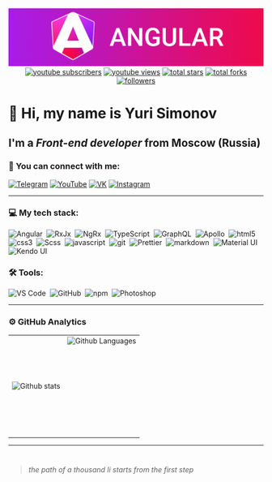 <img src="https://github.com/Yuri-Simonov/Yuri-Simonov/blob/master/assets/preview.png">

<div align="center">
  <a href="https://www.youtube.com/@Yuri_Simonov?sub_confirmation=1">
    <img alt="youtube subscribers" title="Subscribe to my YouTube channel" src="https://custom-icon-badges.herokuapp.com/youtube/channel/subscribers/UCDFpSfcmnEWrfPwsitfK1rg?color=%23E05D44&label=SUBSCRIBERS&logo=video&logoColor=white&style=for-the-badge&labelColor=CE4630"/></a> 
  <a href="https://www.youtube.com/@Yuri_Simonov">
    <img alt="youtube views" title="YouTube views" src="https://custom-icon-badges.herokuapp.com/youtube/channel/views/UCDFpSfcmnEWrfPwsitfK1rg?color=%23E1AD0E&logo=eye&logoColor=white&style=for-the-badge&labelColor=C79600"/></a> 
  <a href="https://github.com/Yuri-Simonov?tab=repositories&sort=stargazers">
    <img alt="total stars" title="Total stars on GitHub" src="https://custom-icon-badges.herokuapp.com/badge/dynamic/json?logo=star&color=7c007c&labelColor=640464&label=Stars&style=for-the-badge&query=%24.stars&url=https://api.github-star-counter.workers.dev/user/Yuri-Simonov"/></a>
  <a href="https://github.com/Yuri-Simonov?tab=repositories&sort=stargazers">
    <img alt="total forks" title="Total forks on GitHub" src="https://custom-icon-badges.herokuapp.com/badge/dynamic/json?logo=fork&color=55960c&labelColor=488207&label=Forks&style=for-the-badge&query=%24.forks&url=https://api.github-star-counter.workers.dev/user/Yuri-Simonov"/></a>
  <a href="https://github.com/Yuri-Simonov">
    <img alt="followers" title="Follow me on Github" src="https://custom-icon-badges.herokuapp.com/github/followers/Yuri-Simonov?color=236ad3&labelColor=1155ba&style=for-the-badge&logo=person-add&label=Follow&logoColor=white"/></a>
</div>

# 👋 Hi, my name is Yuri Simonov

## I'm a _Front-end developer_ from Moscow (Russia)

### 🤝 You can connect with me:

[<img alt="Telegram" src="https://img.shields.io/badge/telegram-0077B5.svg?&style=for-the-badge&logo=telegram&logoColor=white" />][telegram]
[<img alt="YouTube" src="https://img.shields.io/badge/youtube-FF0000.svg?&style=for-the-badge&logo=youtube&logoColor=white" />][youtube]
[<img alt="VK" src="https://img.shields.io/badge/vk-4680C2.svg?&style=for-the-badge&logo=vk&logoColor=white" />][vk]
[<img alt="Instagram" src="https://img.shields.io/badge/instagram-E4405F.svg?&style=for-the-badge&logo=instagram&logoColor=white" />][instagram]

---

### 💻 My tech stack:

<img alt="Angular" src="https://img.shields.io/badge/-Angular-DD0031?style=for-the-badge&logo=angular&logoColor=white" />&nbsp;
<img alt="RxJx" src="https://img.shields.io/badge/-RxJs-B7178C?style=for-the-badge&logo=reactivex&logoColor=white" />&nbsp;
<img alt="NgRx" src="https://img.shields.io/badge/-NgRx-B7178C?style=for-the-badge&logo=reactivex&logoColor=white" />&nbsp;
<img alt="TypeScript" src="https://img.shields.io/badge/-TypeScript-007ACC?style=for-the-badge&logo=typescript&logoColor=white" />&nbsp;
<img alt="GraphQL" src="https://img.shields.io/badge/-GraphQL-E10098?style=for-the-badge&logo=graphql&logoColor=white" />&nbsp;
<img alt="Apollo" src="https://img.shields.io/badge/-Apollo%20GraphQL-311C87?style=for-the-badge&logo=apollo-graphql&logoColor=white" />&nbsp;
<img alt="html5" src="https://img.shields.io/badge/-HTML5-E34F26?style=for-the-badge&logo=html5&logoColor=white" />&nbsp;
<img alt="css3" src="https://img.shields.io/badge/css-1572B6.svg?&style=for-the-badge&logo=css3&logoColor=fff" />&nbsp;
<img alt="Scss" src="https://img.shields.io/badge/-Scss-CC6699?style=for-the-badge&logo=sass&logoColor=white" />&nbsp;
<img alt="javascript" src="https://img.shields.io/badge/javascript-F7DF1E.svg?&style=for-the-badge&logo=javascript&logoColor=fff" />&nbsp;
<img alt="git" src="https://img.shields.io/badge/git-F05033.svg?&style=for-the-badge&logo=git&logoColor=fff" />&nbsp;
<img alt="Prettier" src="https://img.shields.io/badge/-Prettier-F7B93E?style=for-the-badge&logo=prettier&logoColor=white" />&nbsp;
<img alt="markdown" src="https://img.shields.io/badge/markdown-000.svg?&style=for-the-badge&logo=markdown&logoColor=fff" />&nbsp;
<img alt="Material UI" src="https://img.shields.io/badge/-Material UI-e91e63?style=for-the-badge" />&nbsp;
<img alt="Kendo UI" src="https://img.shields.io/badge/-Kendo UI-5ce500?style=for-the-badge" />&nbsp;

### 🛠 Tools:

<img alt="VS Code" src="https://img.shields.io/badge/vs code-007ACC.svg?&style=for-the-badge&logo=visual-studio-code&logoColor=fff" />&nbsp;
<img alt="GitHub" src="https://img.shields.io/badge/github-000.svg?&style=for-the-badge&logo=github&logoColor=fff" />&nbsp;
<img alt="npm" src="https://img.shields.io/badge/-NPM-CB3837?style=for-the-badge&logo=npm&logoColor=white" />&nbsp;
<img alt="Photoshop" src="https://img.shields.io/badge/photoshop-31A8FF.svg?&style=for-the-badge&logo=adobe-photoshop&logoColor=fff" />&nbsp;

---

### ⚙️ GitHub Analytics

<table>
  <tr>
    <td>
      <img align="left" src="https://github-readme-streak-stats.herokuapp.com?user=Yuri-Simonov&theme=ayu-mirage&date_format=j%20M%5B%20Y%5D" alt="Github stats" />
    </td>
    <td>
      <img height="195px" align="right" alt="Github Languages" src="https://github-readme-stats-eight-theta.vercel.app/api/top-langs/?username=Yuri-Simonov&theme=ayu-mirage&layout=compact" />
    </td>
  </tr>
</table>

---

#

> _the path of a thousand li starts from the first step_

[telegram]: https://t.me/dancerdied
[youtube]: https://www.youtube.com/@Yuri_Simonov
[vk]: https://vk.com/yura1596
[instagram]: https://instagram.com/fomalhaut16
